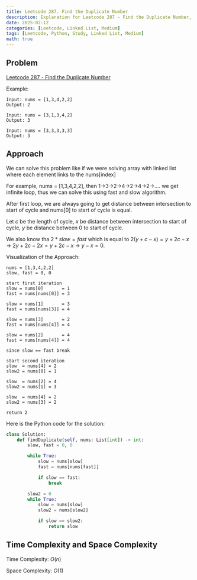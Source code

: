 ```yaml
---
title: Leetcode 287. Find the Duplicate Number
description: Explanation for Leetcode 287 - Find the Duplicate Number, and its solution in Python.
date: 2025-02-12
categories: [Leetcode, Linked List, Medium]
tags: [Leetcode, Python, Study, Linked List, Medium]
math: true
---
```


## Problem
[Leetcode 287 - Find the Duplicate Number](https://leetcode.com/problems/find-the-duplicate-number/description/)

Example:
```
Input: nums = [1,3,4,2,2]
Output: 2

Input: nums = [3,1,3,4,2]
Output: 3

Input: nums = [3,3,3,3,3]
Output: 3
```

## Approach

We can solve this problem like if we were solving array with linked list where each element links to the nums[index]

For example, nums = [1,3,4,2,2], then 1->3->2->4->2->4->2->.... we get infinite loop, thus we can solve this using fast and slow algorithm.

After first loop, we are always going to get distance between intersection to start of cycle and nums[0] to start of cycle is equal.

Let $c$ be the length of cycle, $x$ be distance between intersection to start of cycle, $y$ be distance between 0 to start of cycle.

We also know tha $2*slow = fast$ which is equal to $2(y + c -x) = y + 2c - x$ -> $2y + 2c - 2x = y + 2c - x$ -> $y-x = 0$.

Visualization of the Approach:
```
nums = [1,3,4,2,2]
slow, fast = 0, 0

start first iteration
slow = nums[0]       = 1
fast = nums[nums[0]] = 3

slow = nums[1]       = 3
fast = nums[nums[3]] = 4

slow = nums[3]       = 2
fast = nums[nums[4]] = 4

slow = nums[2]       = 4
fast = nums[nums[4]] = 4

since slow == fast break

start second iteration
slow  = nums[4] = 2
slow2 = nums[0] = 1

slow  = nums[2] = 4
slow2 = nums[1] = 3

slow  = nums[4] = 2
slow2 = nums[3] = 2

return 2
```

Here is the Python code for the solution:
```python
class Solution:
    def findDuplicate(self, nums: List[int]) -> int: 
        slow, fast = 0, 0

        while True:
            slow = nums[slow]
            fast = nums[nums[fast]]

            if slow == fast:
                break

        slow2 = 0
        while True:
            slow = nums[slow]
            slow2 = nums[slow2]

            if slow == slow2:
                return slow    
```
## Time Complexity and Space Complexity

Time Complexity: $O(n)$

Space Complexity: $O(1)$
